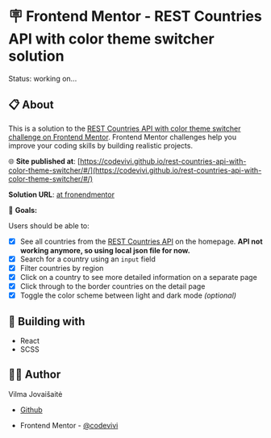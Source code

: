# 🪧 Frontend Mentor - REST Countries API with color theme switcher solution

<!-- ![alt app screenshot](./assets/images/screenshot.png) -->

Status: working on...

## 📋 About

This is a solution to the [REST Countries API with color theme switcher challenge on Frontend Mentor](https://www.frontendmentor.io/challenges/rest-countries-api-with-color-theme-switcher-5cacc469fec04111f7b848ca). Frontend Mentor challenges help you improve your coding skills by building realistic projects.

🌐 **Site published at**: [https://codevivi.github.io/rest-countries-api-with-color-theme-switcher/#/](https://codevivi.github.io/rest-countries-api-with-color-theme-switcher/#/)

**Solution URL**: [at fronendmentor](https://www.frontendmentor.io/solutions/countries-rest-react-app-with-colour-theme-switcher-Nv1pbnC8Rz)

🎯 **Goals:**

Users should be able to:

- [x] See all countries from the [REST Countries API](https://restcountries.com) on the homepage. **API not working anymore, so using local json file for now.**
- [x] Search for a country using an `input` field
- [x] Filter countries by region
- [x] Click on a country to see more detailed information on a separate page
- [x] Click through to the border countries on the detail page
- [x] Toggle the color scheme between light and dark mode _(optional)_

## 🧰 Building with

- React
- SCSS

## 👩‍💻 Author

Vilma Jovaišaitė

- [Github](https://github.com/codevivi)

- Frontend Mentor - [@codevivi](https://www.frontendmentor.io/profile/codevivi)
